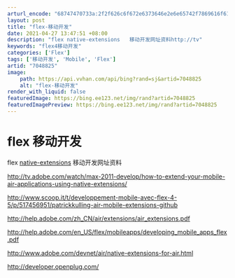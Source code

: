 ```yaml
---
arturl_encode: "68747470733a:2f2f626c6f672e6373646e2e6e65742f7869616f61695f3931:312f61727469636c652f64657461696c732f37303438383235"
layout: post
title: "flex-移动开发"
date: 2021-04-27 13:47:51 +08:00
description: "flex native-extensions   移动开发网址资料http://tv"
keywords: "flex4移动开发"
categories: ['Flex']
tags: ['移动开发', 'Mobile', 'Flex']
artid: "7048825"
image:
    path: https://api.vvhan.com/api/bing?rand=sj&artid=7048825
    alt: "flex-移动开发"
render_with_liquid: false
featuredImage: https://bing.ee123.net/img/rand?artid=7048825
featuredImagePreview: https://bing.ee123.net/img/rand?artid=7048825
---
```


# flex 移动开发

flex
[native-extensions](http://tv.adobe.com/watch/max-2011-develop/how-to-extend-your-mobile-air-applications-using-native-extensions/)
移动开发网址资料

<http://tv.adobe.com/watch/max-2011-develop/how-to-extend-your-mobile-air-applications-using-native-extensions/>

http://www.scoop.it/t/developpement-mobile-avec-flex-4-5/p/517456951/patrickkulling-air-mobile-extensions-github

http://help.adobe.com/zh_CN/air/extensions/air_extensions.pdf

http://help.adobe.com/en_US/flex/mobileapps/developing_mobile_apps_flex.pdf

http://www.adobe.com/devnet/air/native-extensions-for-air.html

http://developer.openplug.com/